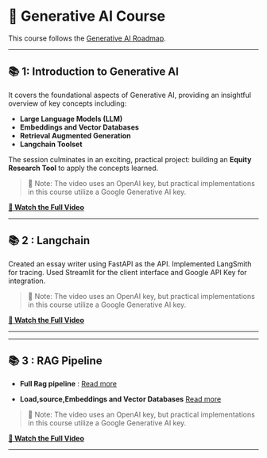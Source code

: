 # 🌟 Generative AI Course

This course follows the [Generative AI Roadmap](https://github.com/genieincodebottle/generative-ai/blob/main/GenAI_Roadmap.md).

---

## 📚  1: Introduction to Generative AI

It covers the foundational aspects of Generative AI, providing an insightful overview of key concepts including:

- **Large Language Models (LLM)**
- **Embeddings and Vector Databases**
- **Retrieval Augmented Generation**
- **Langchain Toolset**

The session culminates in an exciting, practical project: building an **Equity Research Tool** to apply the concepts learned.

> 🔑 Note: The video uses an OpenAI key, but practical implementations in this course utilize a Google Generative AI key.

**[🎥 Watch the Full Video](https://www.youtube.com/watch?v=d4yCWBGFCEs)**

---
## 📚  2 : Langchain
Created an essay writer using FastAPI as the API. Implemented LangSmith for tracing. Used Streamlit for the client interface and Google API Key for integration.



> 🔑 Note: The video uses an OpenAI key, but practical implementations in this course utilize a Google Generative AI key.

**[🎥 Watch the Full Video]("https://www.youtube.com/playlist?list=PLZoTAELRMXVOQPRG7VAuHL--y97opD5GQ)**

---
---
## 📚  3 : RAG Pipeline
- **Full Rag pipeline** : 
[Read more](RAG/Ragpipeline.md)

- **Load,source,Embeddings and Vector Databases**
[Read more](RAG/Loadsourceembedvecdatabase.md)


> 🔑 Note: The video uses an OpenAI key, but practical implementations in this course utilize a Google Generative AI key.

**[🎥 Watch the Full Video]("https://www.youtube.com/playlist?list=PLZoTAELRMXVOQPRG7VAuHL--y97opD5GQ)**

---


